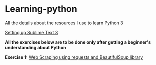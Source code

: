 # Learning-python
All the details about the resources I use to learn Python 3

[Setting up Sublime Text 3](https://realpython.com/setting-up-sublime-text-3-for-full-stack-python-development/#themes)

**All the exercises below are to be done only after getting a beginner's understanding about Python**

 **Exercise 1:** [Web Scraping using requests and BeautifulSoup library](https://www.dataquest.io/blog/web-scraping-tutorial-python/)


